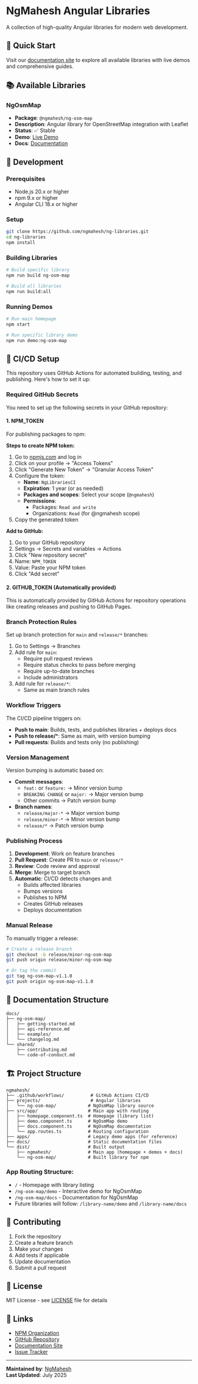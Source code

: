 # NgMahesh Angular Libraries

A collection of high-quality Angular libraries for modern web development.

## 🚀 Quick Start

Visit our [documentation site](https://maheshnvv.github.io/ngmahesh) to explore all available libraries with live demos and comprehensive guides.

## 📚 Available Libraries

### NgOsmMap
- **Package**: `@ngmahesh/ng-osm-map`
- **Description**: Angular library for OpenStreetMap integration with Leaflet
- **Status**: ✅ Stable
- **Demo**: [Live Demo](https://maheshnvv.github.io/ngmahesh/demo/ng-osm-map)
- **Docs**: [Documentation](https://maheshnvv.github.io/ngmahesh/docs/ng-osm-map)

## 🔧 Development

### Prerequisites
- Node.js 20.x or higher
- npm 9.x or higher
- Angular CLI 18.x or higher

### Setup
```bash
git clone https://github.com/ngmahesh/ng-libraries.git
cd ng-libraries
npm install
```

### Building Libraries
```bash
# Build specific library
npm run build ng-osm-map

# Build all libraries
npm run build:all
```

### Running Demos
```bash
# Run main homepage
npm start

# Run specific library demo
npm run demo:ng-osm-map
```

## 🚀 CI/CD Setup

This repository uses GitHub Actions for automated building, testing, and publishing. Here's how to set it up:

### Required GitHub Secrets

You need to set up the following secrets in your GitHub repository:

#### 1. NPM_TOKEN
For publishing packages to npm:

**Steps to create NPM token:**
1. Go to [npmjs.com](https://www.npmjs.com) and log in
2. Click on your profile → "Access Tokens"
3. Click "Generate New Token" → "Granular Access Token"
4. Configure the token:
   - **Name**: `NgLibrariesCI`
   - **Expiration**: 1 year (or as needed)
   - **Packages and scopes**: Select your scope (`@ngmahesh`)
   - **Permissions**: 
     - Packages: `Read and write`
     - Organizations: `Read` (for @ngmahesh scope)
5. Copy the generated token

**Add to GitHub:**
1. Go to your GitHub repository
2. Settings → Secrets and variables → Actions
3. Click "New repository secret"
4. Name: `NPM_TOKEN`
5. Value: Paste your NPM token
6. Click "Add secret"

#### 2. GITHUB_TOKEN (Automatically provided)
This is automatically provided by GitHub Actions for repository operations like creating releases and pushing to GitHub Pages.

### Branch Protection Rules

Set up branch protection for `main` and `release/*` branches:

1. Go to Settings → Branches
2. Add rule for `main`:
   - Require pull request reviews
   - Require status checks to pass before merging
   - Require up-to-date branches
   - Include administrators
3. Add rule for `release/*`:
   - Same as main branch rules

### Workflow Triggers

The CI/CD pipeline triggers on:
- **Push to main**: Builds, tests, and publishes libraries + deploys docs
- **Push to release/***: Same as main, with version bumping
- **Pull requests**: Builds and tests only (no publishing)

### Version Management

Version bumping is automatic based on:
- **Commit messages**:
  - `feat:` or `feature:` → Minor version bump
  - `BREAKING CHANGE` or `major:` → Major version bump
  - Other commits → Patch version bump
- **Branch names**:
  - `release/major-*` → Major version bump
  - `release/minor-*` → Minor version bump
  - `release/*` → Patch version bump

### Publishing Process

1. **Development**: Work on feature branches
2. **Pull Request**: Create PR to `main` or `release/*`
3. **Review**: Code review and approval
4. **Merge**: Merge to target branch
5. **Automatic**: CI/CD detects changes and:
   - Builds affected libraries
   - Bumps versions
   - Publishes to NPM
   - Creates GitHub releases
   - Deploys documentation

### Manual Release

To manually trigger a release:

```bash
# Create a release branch
git checkout -b release/minor-ng-osm-map
git push origin release/minor-ng-osm-map

# Or tag the commit
git tag ng-osm-map-v1.1.0
git push origin ng-osm-map-v1.1.0
```

## 📖 Documentation Structure

```
docs/
├── ng-osm-map/
│   ├── getting-started.md
│   ├── api-reference.md
│   ├── examples/
│   └── changelog.md
└── shared/
    ├── contributing.md
    └── code-of-conduct.md
```

## 🏗️ Project Structure

```
ngmahesh/
├── .github/workflows/          # GitHub Actions CI/CD
├── projects/                   # Angular libraries
│   └── ng-osm-map/            # NgOsmMap library source
├── src/app/                   # Main app with routing
│   ├── homepage.component.ts  # Homepage (library list)
│   ├── demo.component.ts      # NgOsmMap demo
│   ├── docs.component.ts      # NgOsmMap documentation
│   └── app.routes.ts          # Routing configuration
├── apps/                      # Legacy demo apps (for reference)
├── docs/                      # Static documentation files
└── dist/                      # Built output
    ├── ngmahesh/              # Main app (homepage + demos + docs)
    └── ng-osm-map/            # Built library for npm
```

### App Routing Structure:
- `/` - Homepage with library listing
- `/ng-osm-map/demo` - Interactive demo for NgOsmMap
- `/ng-osm-map/docs` - Documentation for NgOsmMap
- Future libraries will follow: `/library-name/demo` and `/library-name/docs`

## 🤝 Contributing

1. Fork the repository
2. Create a feature branch
3. Make your changes
4. Add tests if applicable
5. Update documentation
6. Submit a pull request

## 📄 License

MIT License - see [LICENSE](LICENSE) file for details

## 🔗 Links

- [NPM Organization](https://www.npmjs.com/~ngmahesh)
- [GitHub Repository](https://github.com/ngmahesh/ng-libraries)
- [Documentation Site](https://ngmahesh.github.io/ng-libraries)
- [Issue Tracker](https://github.com/ngmahesh/ng-libraries/issues)

---

**Maintained by**: [NgMahesh](https://github.com/ngmahesh)  
**Last Updated**: July 2025
